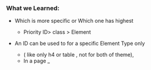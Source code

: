 ### What we Learned:

- Which is more specific or Which one has highest 
   - Priority  ID> class  > Element

- An ID can be used to for a specific Element Type only 
  - ( like only h4 or table , not for both of theme),
  - In a page 
_ 